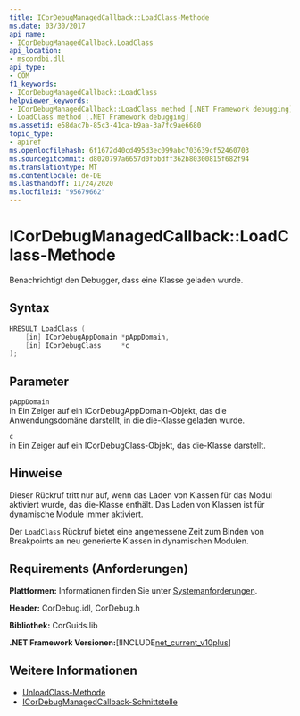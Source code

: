 ```yaml
---
title: ICorDebugManagedCallback::LoadClass-Methode
ms.date: 03/30/2017
api_name:
- ICorDebugManagedCallback.LoadClass
api_location:
- mscordbi.dll
api_type:
- COM
f1_keywords:
- ICorDebugManagedCallback::LoadClass
helpviewer_keywords:
- ICorDebugManagedCallback::LoadClass method [.NET Framework debugging]
- LoadClass method [.NET Framework debugging]
ms.assetid: e58dac7b-85c3-41ca-b9aa-3a7fc9ae6680
topic_type:
- apiref
ms.openlocfilehash: 6f1672d40cd495d3ec099abc703639cf52460703
ms.sourcegitcommit: d8020797a6657d0fbbdff362b80300815f682f94
ms.translationtype: MT
ms.contentlocale: de-DE
ms.lasthandoff: 11/24/2020
ms.locfileid: "95679662"
---
```

# <a name="icordebugmanagedcallbackloadclass-method"></a>ICorDebugManagedCallback::LoadClass-Methode

Benachrichtigt den Debugger, dass eine Klasse geladen wurde.  
  
## <a name="syntax"></a>Syntax  
  
```cpp  
HRESULT LoadClass (  
    [in] ICorDebugAppDomain *pAppDomain,  
    [in] ICorDebugClass     *c  
);  
```  
  
## <a name="parameters"></a>Parameter  

 `pAppDomain`  
 in Ein Zeiger auf ein ICorDebugAppDomain-Objekt, das die Anwendungsdomäne darstellt, in die die-Klasse geladen wurde.  
  
 `c`  
 in Ein Zeiger auf ein ICorDebugClass-Objekt, das die-Klasse darstellt.  
  
## <a name="remarks"></a>Hinweise  

 Dieser Rückruf tritt nur auf, wenn das Laden von Klassen für das Modul aktiviert wurde, das die-Klasse enthält. Das Laden von Klassen ist für dynamische Module immer aktiviert.  
  
 Der `LoadClass` Rückruf bietet eine angemessene Zeit zum Binden von Breakpoints an neu generierte Klassen in dynamischen Modulen.  
  
## <a name="requirements"></a>Requirements (Anforderungen)  

 **Plattformen:** Informationen finden Sie unter [Systemanforderungen](../../get-started/system-requirements.md).  
  
 **Header:** CorDebug.idl, CorDebug.h  
  
 **Bibliothek:** CorGuids.lib  
  
 **.NET Framework Versionen:**[!INCLUDE[net_current_v10plus](../../../../includes/net-current-v10plus-md.md)]  
  
## <a name="see-also"></a>Weitere Informationen

- [UnloadClass-Methode](icordebugmanagedcallback-unloadclass-method.md)
- [ICorDebugManagedCallback-Schnittstelle](icordebugmanagedcallback-interface.md)
